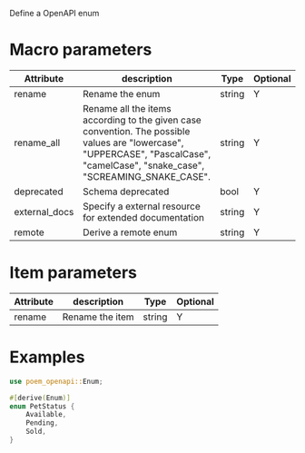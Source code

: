 Define a OpenAPI enum

# Macro parameters

| Attribute     | description                                                                                                                                                                     | Type   | Optional |
|---------------|---------------------------------------------------------------------------------------------------------------------------------------------------------------------------------|--------|----------|
| rename        | Rename the enum                                                                                                                                                                 | string | Y        |
| rename_all    | Rename all the items according to the given case convention. The possible values are "lowercase", "UPPERCASE", "PascalCase", "camelCase", "snake_case", "SCREAMING_SNAKE_CASE". | string | Y        |
| deprecated    | Schema deprecated                                                                                                                                                               | bool   | Y        |
| external_docs | Specify a external resource for extended documentation                                                                                                                          | string | Y        |
| remote        | Derive a remote enum                                                                                                                                                            | string | Y        |

# Item parameters

| Attribute | description     | Type   | Optional |
|-----------|-----------------|--------|----------|
| rename    | Rename the item | string | Y        |

# Examples

```rust
use poem_openapi::Enum;

#[derive(Enum)]
enum PetStatus {
    Available,
    Pending,
    Sold,
}
```